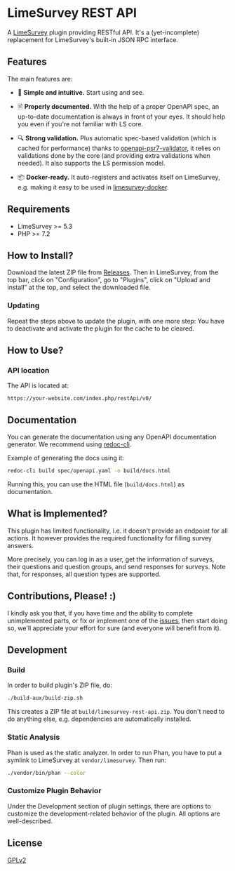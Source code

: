 # LimeSurvey REST API

A [LimeSurvey](https://github.com/LimeSurvey/LimeSurvey) plugin providing RESTful API. It's a (yet-incomplete) replacement for LimeSurvey's built-in JSON RPC interface.

## Features

The main features are:

- 🤩 **Simple and intuitive.** Start using and see.

- 🖹 **Properly documented.** With the help of a proper OpenAPI spec, an up-to-date documentation is always in front of your eyes. It should help you even if you're not familiar with LS core.

- 🔍 **Strong validation.** Plus automatic spec-based validation (which is cached for performance) thanks to [openapi-psr7-validator](https://github.com/thephpleague/openapi-psr7-validator), it relies on validations done by the core (and providing extra validations when needed). It also supports the LS permission model.

- 📦 **Docker-ready.** It auto-registers and activates itself on LimeSurvey, e.g. making it easy to be used in [limesurvey-docker](https://github.com/adamzammit/limesurvey-docker).

## Requirements

- LimeSurvey >= 5.3
- PHP >= 7.2

## How to Install?

Download the latest ZIP file from [Releases](https://github.com/machitgarha/limesurvey-rest-api/releases). Then in LimeSurvey, from the top bar, click on "Configuration", go to "Plugins", click on "Upload and install" at the top, and select the downloaded file.

### Updating

Repeat the steps above to update the plugin, with one more step: You have to deactivate and activate the plugin for the cache to be cleared.

## How to Use?

### API location

The API is located at:

```text
https://your-website.com/index.php/restApi/v0/
```

## Documentation

You can generate the documentation using any OpenAPI documentation generator. We recommend using [redoc-cli](https://github.com/Redocly/redoc).

Example of generating the docs using it:

```sh
redoc-cli build spec/openapi.yaml -o build/docs.html
```

Running this, you can use the HTML file (`build/docs.html`) as documentation.

## What is Implemented?

This plugin has limited functionality, i.e. it doesn't provide an endpoint for all actions. It however provides the required functionality for filling survey answers.

More precisely, you can log in as a user, get the information of surveys, their questions and question groups, and send responses for surveys. Note that, for responses, all question types are supported.

## Contributions, Please! :)

I kindly ask you that, if you have time and the ability to complete unimplemented parts, or fix or implement one of the [issues](https://github.com/machitgarha/limesurvey-rest-api/issues), then start doing so, we'll appreciate your effort for sure (and everyone will benefit from it).

## Development

### Build

In order to build plugin's ZIP file, do:

```sh
./build-aux/build-zip.sh
```

This creates a ZIP file at `build/limesurvey-rest-api.zip`. You don't need to do anything else, e.g. dependencies are automatically installed.

### Static Analysis

Phan is used as the static analyzer. In order to run Phan, you have to put a symlink to LimeSurvey at `vendor/limesurvey`. Then run:

```sh
./vendor/bin/phan --color
```

### Customize Plugin Behavior

Under the Development section of plugin settings, there are options to customize the development-related behavior of the plugin. All options are well-described.

## License

[GPLv2](./LICENSE.md)
